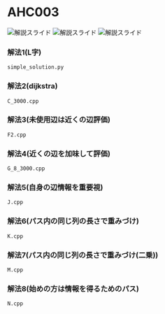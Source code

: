 # AHC003

![解説スライド](pdf/解法スライド1.jpeg) 
![解説スライド](pdf/解法スライド2.jpeg) 
![解説スライド](pdf/解法スライド3.jpeg) 

### 解法1(L字)
    simple_solution.py
### 解法2(dijkstra)
    C_3000.cpp
### 解法3(未使用辺は近くの辺評価)
    F2.cpp
### 解法4(近くの辺を加味して評価)
    G_8_3000.cpp
### 解法5(自身の辺情報を重要視)
    J.cpp
### 解法6(パス内の同じ列の長さで重みづけ)
    K.cpp
### 解法7(パス内の同じ列の長さで重みづけ(二乗))
    M.cpp
### 解法8(始めの方は情報を得るためのパス)
    N.cpp